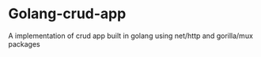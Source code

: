 # Golang-crud-app
A implementation of crud app built in golang using net/http and gorilla/mux packages
